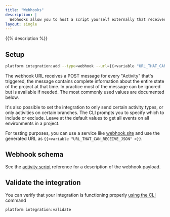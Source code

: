 ```yaml
---
title: "Webhooks"
description: |
  Webhooks allow you to host a script yourself externally that receives the same payload as an activity script and responds to the same events, but can be hosted on your own server in your own language.
layout: single
---
```


{{% description %}}

## Setup

```bash
platform integration:add --type=webhook --url={{<variable "URL_THAT_CAN_RECEIVE_JSON" >}}
```

The webhook URL receives a POST message for every "Activity" that's triggered,
the message contains complete information about the entire state of the project at that time.
In practice most of the message can be ignored but is available if needed.
The most commonly used values are documented below.

It's also possible to set the integration to only send certain activity types, or only activities on certain branches.
The CLI prompts you to specify which to include or exclude.
Leave at the default values to get all events on all environments in a project.

For testing purposes, you can use a service like [webhook.site](https://webhook.site/) and use the generated URL as `{{<variable "URL_THAT_CAN_RECEIVE_JSON" >}}`.

## Webhook schema

See the [activity script](/integrations/activity/reference.md) reference for a description of the webhook payload.

## Validate the integration

You can verify that your integration is functioning properly [using the CLI](/integrations/overview.md#validating-integrations) command

```bash
platform integration:validate
```
